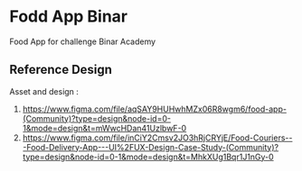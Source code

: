 # Fodd App Binar

Food App for challenge Binar Academy

## Reference Design
Asset and design :
1. https://www.figma.com/file/aqSAY9HUHwhMZx06R8wgm6/food-app-(Community)?type=design&node-id=0-1&mode=design&t=mWwcHDan41UzlbwF-0 
2. https://www.figma.com/file/inCiY2Cmsv2JO3hRjCRYjE/Food-Couriers---Food-Delivery-App---UI%2FUX-Design-Case-Study-(Community)?type=design&node-id=0-1&mode=design&t=MhkXUg1Bqr1J1nGy-0
